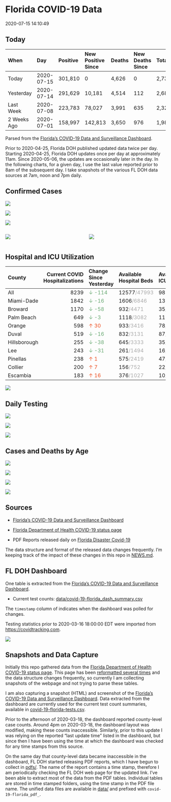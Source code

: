 Florida COVID-19 Data
================
2020-07-15 14:10:49

## Today

| When        | Day        | Positive | New Positive Since | Deaths | New Deaths Since | Total     |
| :---------- | :--------- | :------- | :----------------- | :----- | :--------------- | :-------- |
| Today       | 2020-07-15 | 301,810  | 0                  | 4,626  | 0                | 2,735,953 |
| Yesterday   | 2020-07-14 | 291,629  | 10,181             | 4,514  | 112              | 2,685,243 |
| Last Week   | 2020-07-08 | 223,783  | 78,027             | 3,991  | 635              | 2,320,207 |
| 2 Weeks Ago | 2020-07-01 | 158,997  | 142,813            | 3,650  | 976              | 1,980,354 |

Parsed from the [Florida’s COVID-19 Data and Surveillance
Dashboard](https://fdoh.maps.arcgis.com/apps/opsdashboard/index.html#/8d0de33f260d444c852a615dc7837c86).

Prior to 2020-04-25, Florida DOH published updated data twice per day.
Starting 2020-04-25, Florida DOH updates once per day at approximately
11am. Since 2020-05-06, the updates are occasionally later in the day.
In the following charts, for a given day, I use the last value reported
prior to 8am of the subsequent day. I take snapshots of the various FL
DOH data sources at 7am, noon and 7pm daily.

## Confirmed Cases

![](plots/covid-19-florida-daily-test-changes.png)

![](plots/covid-19-florida-deaths-by-day.png)

![](plots/covid-19-florida-county-top-6.png)

<div class="columns">

<div class="column is-full-mobile">

![](plots/covid-19-florida-testing.png)

</div>

<div class="column is-full-mobile">

![](plots/covid-19-florida-total-positive.png)

</div>

</div>

## Hospital and ICU Utilization

| County       | Current COVID Hospitalizations | Change Since Yesterday                     | Available Hospital Beds                      | Available ICU Beds                        |
| :----------- | -----------------------------: | :----------------------------------------- | :------------------------------------------- | :---------------------------------------- |
| All          |                           8239 | <span style="color: #6BAA75">↓ -114</span> | 12577<span style="color: #aaa">/47993</span> | 989<span style="color: #aaa">/5162</span> |
| Miami-Dade   |                           1842 | <span style="color: #6BAA75">↓ -16</span>  | 1606<span style="color: #aaa">/6846</span>   | 136<span style="color: #aaa">/831</span>  |
| Broward      |                           1170 | <span style="color: #6BAA75">↓ -58</span>  | 932<span style="color: #aaa">/4471</span>    | 35<span style="color: #aaa">/483</span>   |
| Palm Beach   |                            649 | <span style="color: #6BAA75">↓ -3</span>   | 1118<span style="color: #aaa">/3082</span>   | 115<span style="color: #aaa">/304</span>  |
| Orange       |                            598 | <span style="color: #EC4E20">↑ 30</span>   | 933<span style="color: #aaa">/3416</span>    | 78<span style="color: #aaa">/296</span>   |
| Duval        |                            519 | <span style="color: #6BAA75">↓ -16</span>  | 832<span style="color: #aaa">/3131</span>    | 87<span style="color: #aaa">/352</span>   |
| Hillsborough |                            255 | <span style="color: #6BAA75">↓ -38</span>  | 645<span style="color: #aaa">/3333</span>    | 35<span style="color: #aaa">/338</span>   |
| Lee          |                            243 | <span style="color: #6BAA75">↓ -31</span>  | 261<span style="color: #aaa">/1494</span>    | 16<span style="color: #aaa">/124</span>   |
| Pinellas     |                            238 | <span style="color: #EC4E20">↑ 1</span>    | 575<span style="color: #aaa">/2419</span>    | 47<span style="color: #aaa">/247</span>   |
| Collier      |                            200 | <span style="color: #EC4E20">↑ 7</span>    | 156<span style="color: #aaa">/752</span>     | 22<span style="color: #aaa">/58</span>    |
| Escambia     |                            183 | <span style="color: #EC4E20">↑ 16</span>   | 376<span style="color: #aaa">/1027</span>    | 10<span style="color: #aaa">/107</span>   |

![](plots/covid-19-florida-icu-usage.png)

## Daily Testing

![](plots/covid-19-florida-tests-per-case.png)

<!-- ![](plots/covid-19-florida-change-new-cases.png) -->

![](plots/covid-19-florida-tests-percent-positive.png)

![](plots/covid-19-florida-test-and-case-growth.png)

## Cases and Deaths by Age

![](plots/covid-19-florida-weekly-events-by-age.png)

![](plots/covid-19-florida-age.png)

![](plots/covid-19-florida-age-deaths.png)

![](plots/covid-19-florida-age-sex.png)

## Sources

  - [Florida’s COVID-19 Data and Surveillance
    Dashboard](https://fdoh.maps.arcgis.com/apps/opsdashboard/index.html#/8d0de33f260d444c852a615dc7837c86)

  - [Florida Department of Health COVID-19 status
    page](http://www.floridahealth.gov/diseases-and-conditions/COVID-19/)

  - PDF Reports released daily on [Florida Disaster
    Covid-19](http://www.floridahealth.gov/diseases-and-conditions/COVID-19/)

The data structure and format of the released data changes frequently.
I’m keeping track of the impact of these changes in this repo in
[NEWS.md](NEWS.md).

## FL DOH Dashboard

One table is extracted from the [Florida’s COVID-19 Data and
Surveillance
Dashboard](https://fdoh.maps.arcgis.com/apps/opsdashboard/index.html#/8d0de33f260d444c852a615dc7837c86).

  - Current test counts:
    [data/covid-19-florida\_dash\_summary.csv](data/covid-19-florida_dash_summary.csv)

The `timestamp` column of indicates when the dashboard was polled for
changes.

Testing statistics prior to 2020-03-16 18:00:00 EDT were imported from
<https://covidtracking.com>.

![](screenshots/fodh_maps_arcgis_com__apps__opsdashboard.png)

## Snapshots and Data Capture

Initially this repo gathered data from the [Florida Department of Health
COVID-19 status
page](http://www.floridahealth.gov/diseases-and-conditions/COVID-19/).
This page has been [reformatted several
times](screenshots/floridahealth_gov__diseases-and-conditions__COVID-19.png)
and the data structure changes frequently, so currently I am collecting
snapshots of the webpage and not trying to parse these tables.

I am also capturing a snapshot (HTML) and screenshot of the [Florida’s
COVID-19 Data and Surveillance
Dashboard](https://fdoh.maps.arcgis.com/apps/opsdashboard/index.html#/8d0de33f260d444c852a615dc7837c86).
Data extracted from the dashboard are currently used for the current
test count summaries, available in
[covid-19-florida-tests.csv](covid-19-florida-tests.csv).

Prior to the afternoon of 2020-03-18, the dashboard reported
county-level case counts. Around 4pm on 2020-03-18, the dashboard layout
was modified, making these counts inaccessible. Similarly, prior to this
update I was relying on the reported “last update time” listed in the
dashboard, but since then I have been using the time at which the
dashboard was checked for any time stamps from this source.

On the same day that county-level data became inaccessible in the
dashboard, FL DOH started releasing PDF reports, which I have begun to
collect in [pdfs/](pdfs/). The name of the report contains a time stamp,
therefore I am periodically checking the FL DOH web page for the updated
link. I’ve been able to extract most of the data from the PDF tables.
Individual tables are stored in time stamped folders, using the time
stamp in the PDF file name. The unified data files are available in
[data/](data/) and prefixed with `covid-19-florida_pdf_`.
